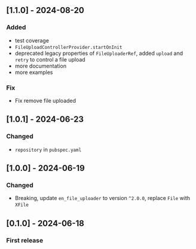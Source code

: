 ## [1.1.0] - 2024-08-20

### Added

- test coverage
- `FileUploadControllerProvider.startOnInit`
- deprecated legacy properties of `FileUploaderRef`, added `upload` and `retry` to control a file
  upload
- more documentation
- more examples

### Fix

- Fix remove file uploaded

## [1.0.1] - 2024-06-23

### Changed

- `repository` in `pubspec.yaml`

## [1.0.0] - 2024-06-19

### Changed

- Breaking, update `en_file_uploader` to version `^2.0.0`, replace `File` with `XFile`

## [0.1.0] - 2024-06-18

### First release
